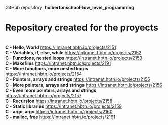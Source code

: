 GitHub repository: **holbertonschool-low_level_programming**
<br>
# Repository created for the proyects<br>
<br>   **C - Hello, World** https://intranet.hbtn.io/projects/2151
<br>   **C - Variables, if, else, while** https://intranet.hbtn.io/projects/2152
<br>   **C - Functions, nested loops** https://intranet.hbtn.io/projects/2153
<br>   **C - Makefiles** https://intranet.hbtn.io/projects/2191
<br>   **C - More functions, more nested loops** https://intranet.hbtn.io/projects/2154
<br>   **C - Pointers, arrays and strings** https://intranet.hbtn.io/projects/2155
<br>   **C - More pointers, arrays and strings** https://intranet.hbtn.io/projects/2156
<br>   **C - Even more pointers, arrays and strings** https://intranet.hbtn.io/projects/2157
<br>   **C - Recursion** https://intranet.hbtn.io/projects/2158
<br>   **C - Static libraries** https://intranet.hbtn.io/projects/2159
<br>   **C - argc, argv** https://intranet.hbtn.io/projects/2160
<br>   **C - malloc, free** https://intranet.hbtn.io/projects/2161
<br>
